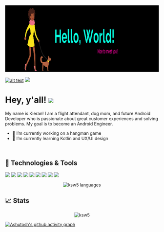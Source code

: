 <p align="center">
  <img width="1000" height="219" src="banner2.png">
</p>

<a href="https://www.linkedin.com/in/kieran-windley/"> ![alt text](https://img.shields.io/badge/-LinkedIn-0e76a8?style=plastic&logo=linkedIn)</a> ![](https://visitor-badge.glitch.me/badge?page_id=ksw5.ksw5)

# Hey, y'all! <img src="https://raw.githubusercontent.com/MartinHeinz/MartinHeinz/master/wave.gif" width="30px">

My name is Kieran! I am a flight attendant, dog mom, and future Android Developer who is passionate about great customer experiences and solving problems. My goal is to become an Android Engineer.
- 🔭 I’m currently working on a hangman game
- 🌱 I’m currently learning Kotlin and UX/UI design
<br/>

## 🔧 Technologies & Tools
![](https://img.shields.io/badge/OS-MAC-informational?style=flat&logo=macos&logoColor=white&color=d90166)
![](https://img.shields.io/badge/OS-Windows-informational?style=flat&logo=windows&logoColor=white&color=d90166)
![](https://img.shields.io/badge/OS-Linux-informational?style=flat&logo=linux&logoColor=white&color=d90166)
![](https://img.shields.io/badge/Editor-IntelliJ_IDEA-informational?style=flat&logo=intellij-idea&logoColor=white&color=d90166)
![](https://img.shields.io/badge/Editor-Android_Studio-informational?style=flat&logo=android-studio&logoColor=white&color=d90166)
![](https://img.shields.io/badge/Code-Kotlin-informational?style=flat&logo=kotlin&logoColor=white&color=d90166)
![](https://img.shields.io/badge/Code-Java-informational?style=flat&logo=java&logoColor=white&color=d90166)
![](https://img.shields.io/badge/Code-Python-informational?style=flat&logo=python&logoColor=white&color=d90166)
![](https://img.shields.io/badge/Shell-Bash-informational?style=flat&logo=gnu-bash&logoColor=white&color=d90166)


<p align="center"> <img src="https://github-readme-stats.vercel.app/api/top-langs/?username=ksw5&theme=radical" alt="ksw5 languages" />

<br/>




  
## &#x1f4c8; Stats
  
 <p align="center"> <img src="https://github-readme-stats.vercel.app/api?username=ksw5&show_icons=true&theme=radical" alt="ksw5" />
   
[![Ashutosh's github activity graph](https://activity-graph.herokuapp.com/graph?username=ksw5)](https://github.com/ashutosh00710/github-readme-activity-graph)


  






<!--
**ksw5/ksw5** is a ✨ _special_ ✨ repository because its `README.md` (this file) appears on your GitHub profile.

Here are some ideas to get you started:


- 👯 I’m looking to collaborate on ...
- 🤔 I’m looking for help with ...
- 💬 Ask me about ...
- 📫 How to reach me: ...
- 😄 Pronouns: ...
- ⚡ Fun fact: ...
-->
